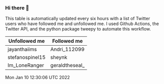 ### Hi there 👋

This table is automatically updated every six hours with a list of Twitter users who have followed me and unfollowed me. I used Github Actions, the Twitter API, and the python package tweepy to automate this workflow.

| Unfollowed me |  Followed me |
| --- | --- |
|jayanthaiims|Andri_112099|
|stefanospinel15|sheynk|
|Im_LoneRanger|geraldtheseal_|
Mon Jan 10 12:30:06 UTC 2022
